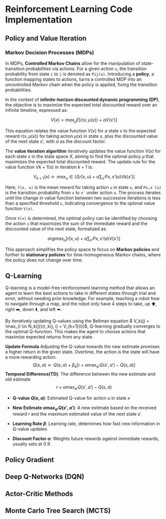 # Reinforcement Learning Code Implementation

## Policy and Value Iteration

### Markov Decision Processes (MDPs)

In MDPs, **Controlled Markov Chains** allow for the manipulation of state-transition probabilities via actions. For a given action `u`, the transition probability from state `i` to `j` is denoted as `Pij(u)`. Introducing a **policy**, a function mapping states to actions, turns a controlled MDP into an uncontrolled Markov chain when the policy is applied, fixing the transition probabilities.

In the context of **infinite-horizon discounted dynamic programming (DP)**, the objective is to maximize the expected total discounted reward over an infinite timeline, expressed as:

$$
V(x) = max_μ E[r(x, μ(x)) + αV(x')]
$$

This equation relates the value function $V(x)$ for a state $x$ to the expected reward $r(x, μ(x))$ for taking action $μ(x)$ in state $x$, plus the discounted value of the next state $x'$, with $α$ as the discount factor.

The **value iteration algorithm** iteratively updates the value function $V(x)$ for each state $x$ in the state space $X$, aiming to find the optimal policy $μ$ that maximizes the expected total discounted reward. The update rule for the value function $Vk+1(x)$ in iteration $k+1$ is:

$$
V_{k+1}(x) ← max_u∈U [r̄(x, u) + α ∑_{x'} Px,x′(u)Vk(x')]
$$

Here, `r̄(x, u)` is the mean reward for taking action `u` in state `x`, and `Px,x′(u)` is the transition probability from `x` to `x'` under action `u`. The process iterates until the change in value function between two successive iterations is less than a specified threshold `ε`, indicating convergence to the optimal value function `V(x)`.

Once `V(x)` is determined, the optimal policy can be identified by choosing the action `u` that maximizes the sum of the immediate reward and the discounted value of the next state, formalized as:

$$
arg max_u [r̄(x, u) + α ∑_{x'} Px,x′(a)V(x')]
$$


This approach simplifies the policy space to focus on **Markov policies** and further to **stationary policies** for time-homogeneous Markov chains, where the policy does not change over time.

## Q-Learning

Q-learning is a model-free reinforcement learning method that allows an agent to learn the best actions to take in different states through trial and error, without needing prior knowledge. For example, teaching a robot how to navigate through a map, and the robot only have 4 steps to take, up ⬆️, right ➡️, down ⬇️, and left ⬅️.

By iteratively updating Q-values using the Bellman equation $
V_k(j) = \max_{i \in N_k(j)}(r_k(j, i) + V_{k+1}(i))$, Q-learning gradually converges to the optimal Q-function. This makes the agent to choose actions that maximize expected returns from any state.

**Update Formula**
Adjusting the Q-value towards the new estimate promises a higher return in the given state. Overtime, the action is the state will have a more rewarding action.
$$
Q(s, a) \leftarrow Q(s, a) + \beta_k [r + \alpha \max_{a'}Q(s', a') - Q(s, a)]
$$
**Temporal Difference(TD)**: The difference between the new estimate and old estimate
$$r + \alpha \max_{a'}Q(s', a') - Q(s, a)$$

- **Q-value $Q(s, a)$**: Estimated Q-value for action $u$ in state $x$

- **New Estimate $\alpha \max_{a'}Q(s', a')$**: A new estimate based on the received reward $r$ and the maximum estimated value of the next state $s'$

- **Learning Rate $\beta$**: Learning rate, determines how fast new information in Q-value updates

- **Discount Factor $\alpha$**: Weights future rewards against immediate rewards, usually sets at $0.9$

## Policy Gradient

## Deep Q-Networks (DQN)

## Actor-Critic Methods

## Monte Carlo Tree Search (MCTS)
